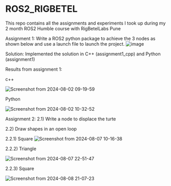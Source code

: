 # ROS2_RIGBETEL
This repo contains all the assignments and experiments I took up during my 2 month ROS2 Humble course with RigBetelLabs Pune

Assignment 1:
Write a ROS2 python package to achieve the 3 nodes as shown below and use a launch file to launch the project.
![image](https://github.com/user-attachments/assets/e37e8f8e-93f7-4bdc-8fa7-5b78479d2f75)

Solution:
Implemented the solution in C++ (assignment1_cpp) and Python (assignment1)

Results from assignment 1:

c++ 

![Screenshot from 2024-08-02 09-19-59](https://github.com/user-attachments/assets/1cdf1fe1-3d14-48b9-ad0b-a73ce3cbe4f1)

Python

![Screenshot from 2024-08-02 10-32-52](https://github.com/user-attachments/assets/875c0e60-db05-4024-9c1f-f9428fc4759e)

Assignment 2:
2.1) Write a node to displace the turte

2.2) Draw shapes in an open loop

2.2.1) Square
![Screenshot from 2024-08-07 10-16-38](https://github.com/user-attachments/assets/91812437-a925-470a-9841-519d5494b428)

2.2.2) Triangle

![Screenshot from 2024-08-07 22-51-47](https://github.com/user-attachments/assets/8a48d141-378b-4a26-9b1e-20e9168bb9ad)

2.2.3) Square

![Screenshot from 2024-08-08 21-07-23](https://github.com/user-attachments/assets/103b08bb-f31f-49a2-a238-b6d4bd8f1af0)


